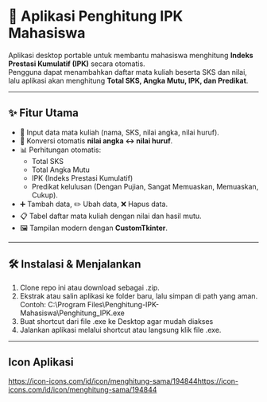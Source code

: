 # 📘 Aplikasi Penghitung IPK Mahasiswa

Aplikasi desktop portable untuk membantu mahasiswa menghitung **Indeks Prestasi Kumulatif (IPK)** secara otomatis.  
Pengguna dapat menambahkan daftar mata kuliah beserta SKS dan nilai, lalu aplikasi akan menghitung **Total SKS, Angka Mutu, IPK, dan Predikat**.

---

## ✨ Fitur Utama
- 📝 Input data mata kuliah (nama, SKS, nilai angka, nilai huruf).  
- 🔄 Konversi otomatis **nilai angka ↔ nilai huruf**.  
- 📊 Perhitungan otomatis:
  - Total SKS  
  - Total Angka Mutu  
  - IPK (Indeks Prestasi Kumulatif)  
  - Predikat kelulusan (Dengan Pujian, Sangat Memuaskan, Memuaskan, Cukup).  
- ➕ Tambah data, ✏️ Ubah data, ❌ Hapus data.  
- 📋 Tabel daftar mata kuliah dengan nilai dan hasil mutu.  
- 🖼️ Tampilan modern dengan **CustomTkinter**.  

---

## 🛠️ Instalasi & Menjalankan
1. Clone repo ini atau download sebagai .zip.
2. Ekstrak atau salin aplikasi ke folder baru, lalu simpan di path yang aman. Contoh: C:\Program Files\Penghitung-IPK-Mahasiswa\Penghitung_IPK.exe
3. Buat shortcut dari file .exe ke Desktop agar mudah diakses
4. Jalankan aplikasi melalui shortcut atau langsung klik file .exe.

---
## Icon Aplikasi
https://icon-icons.com/id/icon/menghitung-sama/194844https://icon-icons.com/id/icon/menghitung-sama/194844
